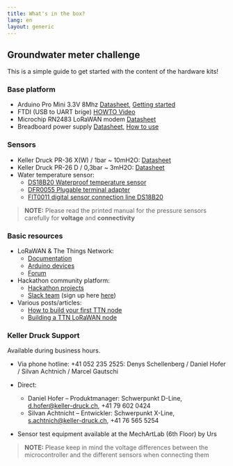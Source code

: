 ```yaml
---
title: What's in the box?
lang: en
layout: generic
---
```


## Groundwater meter challenge

This is a simple guide to get started with the content of the hardware kits!

### Base platform

 * Arduino Pro Mini 3.3V 8Mhz [Datasheet](https://www.arduino.cc/en/Main/arduinoBoardProMini), [Getting started](https://www.arduino.cc/en/Main/arduinoBoardProMini)
 * FTDI (USB to UART brige) [HOWTO Video](https://www.youtube.com/watch?v=-Myj5yQvI_4)
 * Microchip RN2483 LoRaWAN modem [Datasheet](http://ww1.microchip.com/downloads/en/DeviceDoc/50002346B.pdf)
 * Breadboard power supply [Datasheet](https://hobbyking.com/media/file/403178644X1017066X57.pdf), [How to use](https://www.sunfounder.com/wiki/index.php?title=How_to_use_YwRobot_Power_Supply_Properly)

### Sensors

 * Keller Druck PR-36 X(W) / 1bar ~ 10mH2O: [Datasheet](http://www.keller-druck.ch/home_g/paprod_g/36xw_g.asp)
 * Keller Druck PR-26 D / 0,3bar ~ 3mH2O: [Datasheet](http://www.keller-druck.ch/home_g/paprod_g/4ld_g.asp)
 * Water temperature sensor:
    * [DS18B20 Waterproof temperature sensor](http://image.dfrobot.com/image/data/DFR0198/DS18B20.pdf)
    * [DFR0055 Plugable terminal adapter](https://www.dfrobot.com/wiki/index.php/Terminal_sensor_adapter_V2.0_(SKU:DFR0055))
    * [FIT0011 digital sensor connection line DS18B20](https://www.dfrobot.com/wiki/index.php/Digital_Sensor_Cable_For_Arduino_(SKU:FIT0011))

> **NOTE:** Please read the printed manual for the pressure sensors carefully for **voltage** and **connectivity**

### Basic resources

 * LoRaWAN & The Things Network:
    * [Documentation](https://www.thethingsnetwork.org/docs/)
    * [Arduino devices](https://www.thethingsnetwork.org/docs/devices/arduino/)
    * [Forum](https://www.thethingsnetwork.org/forum/)
 * Hackathon community platform:
    * [Hackathon projects](https://now.makezurich.ch)
    * [Slack team](https://ttn-ch.slack.com/) (sign up here [here](https://ttn-ch.herokuapp.com/))
 * Various posts/articles:
    * [How to build your first TTN node](https://www.thethingsnetwork.org/forum/t/how-to-build-your-first-ttn-node-arduino-rn2483/1574)
    * [Building a TTN LoRaWAN node](https://www.vdsar.net/build-ttn-lora-node/)

### Keller Druck Support

Available during business hours.

 * Via phone hotline: +41 052 235 2525: Denys Schellenberg / Daniel Hofer / Silvan Achtnich / Marcel Gautschi
 * Direct:
    * Daniel Hofer – Produktmanager: Schwerpunkt D-Line, d.hofer@keller-druck.ch, +41 79 602 0424
    * Silvan Achtnicht – Entwickler: Schwerpunkt X-Line, s.achtnich@keller-druck.ch, +41 76 565 5254

 * Sensor test equipment available at the MechArtLab (6th Floor) by Urs

> **NOTE:** Please keep in mind the voltage differences between the microcontroller and the different sensors when connecting them

